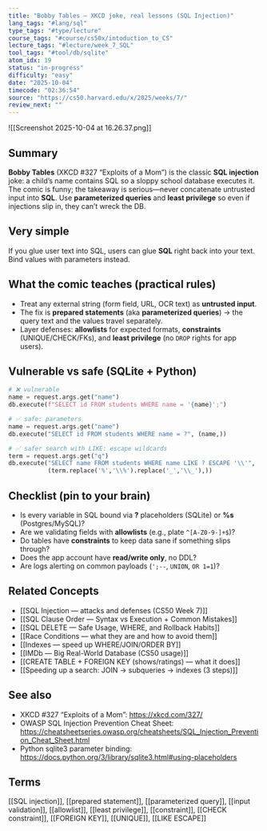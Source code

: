 ```yaml
---
title: "Bobby Tables — XKCD joke, real lessons (SQL Injection)"  
lang_tags: "#lang/sql"
type_tags: "#type/lecture"
course_tags: "#course/cs50x/intoduction_to_CS"
lecture_tags: "#lecture/week_7_SQL"
tool_tags: "#tool/db/sqlite"
atom_idx: 19
status: "in-progress"
difficulty: "easy"
date: "2025-10-04"
timecode: "02:36:54"
source: "https://cs50.harvard.edu/x/2025/weeks/7/"
review_next: ""
---
```


![[Screenshot 2025-10-04 at 16.26.37.png]]

## Summary
**Bobby Tables** (XKCD #327 “Exploits of a Mom”) is the classic **SQL injection** joke: a child’s name contains SQL so a sloppy school database executes it. The comic is funny; the takeaway is serious—never concatenate untrusted input into **SQL**. Use **parameterized queries** and **least privilege** so even if injections slip in, they can’t wreck the DB.

## Very simple
If you glue user text into SQL, users can glue **SQL** right back into your text. Bind values with parameters instead.

## What the comic teaches (practical rules)
- Treat any external string (form field, URL, OCR text) as **untrusted input**.  
- The fix is **prepared statements** (aka **parameterized queries**) → the query text and the values travel separately.  
- Layer defenses: **allowlists** for expected formats, **constraints** (UNIQUE/CHECK/FKs), and **least privilege** (no `DROP` rights for app users).

## Vulnerable vs safe (SQLite + Python)
```python
# ❌ vulnerable
name = request.args.get("name")
db.execute(f"SELECT id FROM students WHERE name = '{name}';")
```

```python
# ✅ safe: parameters
name = request.args.get("name")
db.execute("SELECT id FROM students WHERE name = ?", (name,))
```

```python
# ✅ safer search with LIKE: escape wildcards
term = request.args.get("q")
db.execute("SELECT name FROM students WHERE name LIKE ? ESCAPE '\\'",
           (term.replace('%','\\%').replace('_','\\_'),))
```

## Checklist (pin to your brain)
- Is every variable in SQL bound via **?** placeholders (SQLite) or **%s** (Postgres/MySQL)?  
- Are we validating fields with **allowlists** (e.g., plate `^[A-Z0-9-]+$`)?  
- Do tables have **constraints** to keep data sane if something slips through?  
- Does the app account have **read/write only**, no DDL?  
- Are logs alerting on common payloads (`';--`, `UNION`, `OR 1=1`)?

## Related Concepts
- [[SQL Injection — attacks and defenses (CS50 Week 7)]]  
- [[SQL Clause Order — Syntax vs Execution + Common Mistakes]]  
- [[SQL DELETE — Safe Usage, WHERE, and Rollback Habits]]  
- [[Race Conditions — what they are and how to avoid them]]  
- [[Indexes — speed up WHERE/JOIN/ORDER BY]]  
- [[IMDb — Big Real-World Database (CS50 usage)]]  
- [[CREATE TABLE + FOREIGN KEY (shows/ratings) — what it does]]  
- [[Speeding up a search: JOIN → subqueries → indexes (3 steps)]]

## See also
- XKCD #327 “Exploits of a Mom”: https://xkcd.com/327/  
- OWASP SQL Injection Prevention Cheat Sheet: https://cheatsheetseries.owasp.org/cheatsheets/SQL_Injection_Prevention_Cheat_Sheet.html  
- Python sqlite3 parameter binding: https://docs.python.org/3/library/sqlite3.html#using-placeholders

## Terms
[[SQL injection]], [[prepared statement]], [[parameterized query]], [[input validation]], [[allowlist]], [[least privilege]], [[constraint]], [[CHECK constraint]], [[FOREIGN KEY]], [[UNIQUE]], [[LIKE ESCAPE]]
